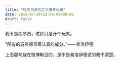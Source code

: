 ```yaml
---
title: "程序员进阶之万事开头难"
date: 2019-07-24T22:40:03+08:00
draft: false
---
```


我不是程序员，进阶只是开个玩笑。

"所有的玩笑都带着认真的成分。”——弗洛伊德

上面那句我在微博瞅见的，是不是弗洛伊德说的我不清楚。









